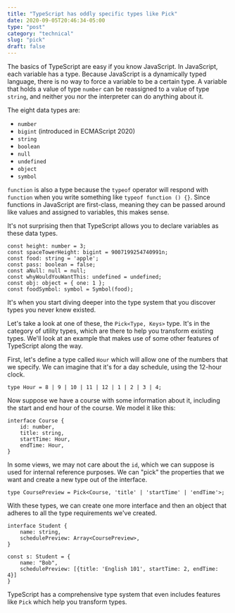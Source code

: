 ```yaml
---
title: "TypeScript has oddly specific types like Pick"
date: 2020-09-05T20:46:34-05:00
type: "post"
category: "technical"
slug: "pick"
draft: false
---
```


The basics of TypeScript are easy if you know JavaScript. In JavaScript, each
variable has a type. Because JavaScript is a dynamically typed language, there
is no way to force a variable to be a certain type. A variable that holds a
value of type `number` can be reassigned to a value of type `string`, and
neither you nor the interpreter can do anything about it.

The eight data types are:

- `number`
- `bigint` (introduced in ECMAScript 2020)
- `string`
- `boolean`
- `null`
- `undefined`
- `object`
- `symbol`

`function` is also a type because the `typeof` operator will respond with
`function` when you write something like `typeof function () {}`. Since
functions in JavaScript are first-class, meaning they can be passed around like
values and assigned to variables, this makes sense.

It's not surprising then that TypeScript allows you to declare variables as
these data types.

```
const height: number = 3;
const spaceTowerHeight: bigint = 9007199254740991n;
const food: string = 'apple';
const pass: boolean = false;
const aNull: null = null;
const whyWouldYouWantThis: undefined = undefined;
const obj: object = { one: 1 };
const foodSymbol: symbol = Symbol(food);
```

It's when you start diving deeper into the type system that you discover types
you never knew existed.

Let's take a look at one of these, the `Pick<Type, Keys>` type. It's in the
category of utility types, which are there to help you transform existing types.
We'll look at an example that makes use of some other features of TypeScript
along the way.

First, let's define a type called `Hour` which will allow one of the numbers
that we specify. We can imagine that it's for a day schedule, using the 12-hour
clock.

```
type Hour = 8 | 9 | 10 | 11 | 12 | 1 | 2 | 3 | 4;
```

Now suppose we have a course with some information about it, including the
start and end hour of the course. We model it like this:

```
interface Course {
    id: number,
    title: string,
    startTime: Hour,
    endTime: Hour,
}
```

In some views, we may not care about the `id`, which we can suppose is used
for internal reference purposes. We can "pick" the properties that we want and
create a new type out of the interface.

```
type CoursePreview = Pick<Course, 'title' | 'startTime' | 'endTime'>;
```

With these types, we can create one more interface and then an object that
adheres to all the type requirements we've created.

```
interface Student {
    name: string,
    schedulePreview: Array<CoursePreview>,
}

const s: Student = {
    name: "Bob",
    schedulePreview: [{title: 'English 101', startTime: 2, endTime: 4}]
}
```

TypeScript has a comprehensive type system that even includes features like
`Pick` which help you transform types.
